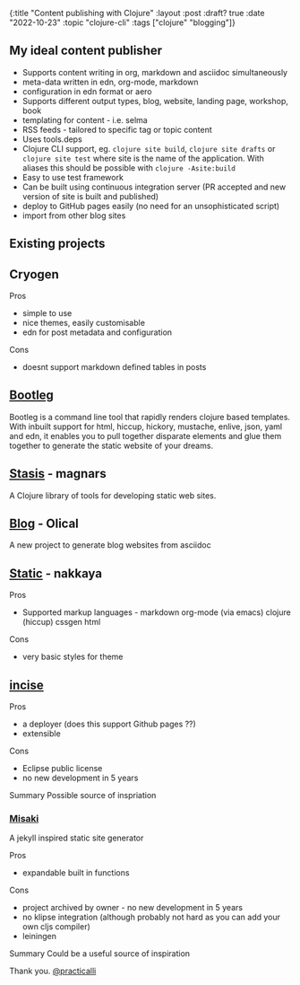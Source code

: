 {:title "Content publishing with Clojure"
 :layout :post
 :draft? true
 :date "2022-10-23"
 :topic "clojure-cli"
 :tags  ["clojure" "blogging"]}


## My ideal content publisher

* Supports content writing in org, markdown and asciidoc simultaneously
* meta-data written in edn, org-mode, markdown
* configuration in edn format or aero
* Supports different output types, blog, website, landing page, workshop, book
* templating for content - i.e. selma
* RSS feeds - tailored to specific tag or topic content
* Uses tools.deps
* Clojure CLI support, eg. `clojure site build`, `clojure site drafts` or `clojure site test` where site is the name of the application.  With aliases this should be possible with `clojure -Asite:build`
* Easy to use test framework
* Can be built using continuous integration server (PR accepted and new version of site is built and published)
* deploy to GitHub pages easily (no need for an unsophisticated script)
* import from other blog sites

## Existing projects

## Cryogen

Pros
* simple to use
* nice themes, easily customisable
* edn for post metadata and configuration

Cons
* doesnt support markdown defined tables in posts


## [Bootleg](https://github.com/retrogradeorbit/bootleg)

Bootleg is a command line tool that rapidly renders clojure based templates. With inbuilt support for html, hiccup, hickory, mustache, enlive, json, yaml and edn, it enables you to pull together disparate elements and glue them together to generate the static website of your dreams.


## [Stasis](https://github.com/magnars/stasis) - magnars

A Clojure library of tools for developing static web sites.


## [Blog](https://github.com/Olical/blog) - Olical

A new project to generate blog websites from asciidoc


## [Static](https://nakkaya.com/static.html) - nakkaya

Pros
* Supported markup languages - markdown org-mode (via emacs) clojure (hiccup) cssgen html

Cons
* very basic styles for theme

## [incise](https://github.com/RyanMcG/incise)

Pros
* a deployer (does this support Github pages ??)
* extensible

Cons
* Eclipse public license
* no new development in 5 years

Summary
Possible source of inspriation

### [Misaki](https://github.com/liquidz/misaki)
A jekyll inspired static site generator

Pros
* expandable built in functions

Cons
* project archived by owner - no new development in 5 years
* no klipse integration (although probably not hard as you can add your own cljs compiler)
* leiningen

Summary
Could be a useful source of inspiration



Thank you.
[@practicalli](https://twitter.com/practicalli)
